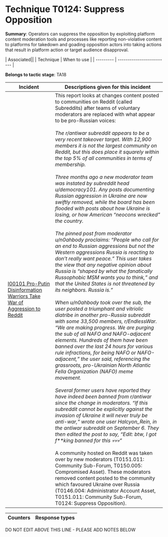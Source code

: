 # Technique T0124: Suppress Opposition

**Summary**: Operators can suppress the opposition by exploiting platform content moderation tools and processes like reporting non-violative content to platforms for takedown and goading opposition actors into taking actions that result in platform action or target audience disapproval.


| Associated||
| Technique | When to use |
| --------- | ------------------------- |


**Belongs to tactic stage**: TA18


| Incident | Descriptions given for this incident |
| -------- | -------------------- |
| [I00101 Pro-Putin Disinformation Warriors Take War of Aggression to Reddit](../../generated_pages/incidents/I00101.md) | This report looks at changes content posted to communities on Reddit (called Subreddits) after teams of voluntary moderators are replaced with what appear to be pro-Russian voices:<br><br><i>The r/antiwar subreddit appears to be a very recent takeover target. With 12,900 members it is not the largest community on Reddit, but this does place it squarely within the top 5% of all communities in terms of membership.<br><br>Three months ago a new moderator team was instated by subreddit head u/democracy101. Any posts documenting Russian aggression in Ukraine are now swiftly removed, while the board has been flooded with posts about how Ukraine is losing, or how American “neocons wrecked” the country.<br><br>The pinned post from moderator u/n0ahbody proclaims: “People who call for an end to Russian aggressions but not the Western aggressions Russia is reacting to don’t really want peace.” This user takes the view that any negative opinion about Russia is “shaped by what the fanatically Russophobic MSM wants you to think,” and that the United States is not threatened by its neighbors. Russia is.”<br><br>When u/n0ahbody took over the sub, the user posted a triumphant and vitriolic diatribe in another pro-Russia subreddit with some 33,500 members, r/EndlessWar. “We are making progress. We are purging the sub of all NAFO and NAFO-adjacent elements. Hundreds of them have been banned over the last 24 hours for various rule infractions, for being NAFO or NAFO-adjacent,” the user said, referencing the grassroots, pro-Ukrainian North Atlantic Fella Organization (NAFO) meme movement.<br><br>Several former users have reported they have indeed been banned from r/antiwar since the change in moderators. “If this subreddit cannot be explicitly against the invasion of Ukraine it will never truly be anti-war,” wrote one user Halcyon_Rein, in the antiwar subreddit on September 6. They then edited the post to say, “Edit: btw, I got f**king banned for this 💀💀💀”</i><br><br>A community hosted on Reddit was taken over by new moderators (T0151.011: Community Sub-Forum, T0150.005: Compromised Asset). These moderators removed content posted to the community which favoured Ukraine over Russia (T0146.004: Administrator Account Asset, T0151.011: Community Sub-Forum, T0124: Suppress Opposition). |



| Counters | Response types |
| -------- | -------------- |


DO NOT EDIT ABOVE THIS LINE - PLEASE ADD NOTES BELOW